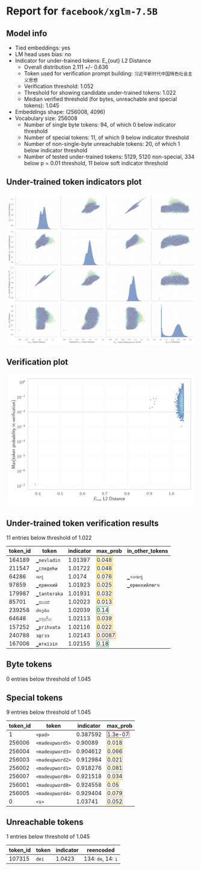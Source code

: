 # Report for `facebook/xglm-7.5B`

## Model info

* Tied embeddings: yes
* LM head uses bias: no
* Indicator for under-trained tokens: E_{out} L2 Distance
  * Overall distribution 2.111 +/- 0.636
  * Token used for verification prompt building: `习近平新时代中国特色社会主义思想`
  * Verification threshold: 1.052
  * Threshold for showing candidate under-trained tokens: 1.022
  * Median verified threshold (for bytes, unreachable and special tokens): 1.045
* Embeddings shape: (256008, 4096)
* Vocabulary size: 256008
  * Number of single byte tokens: 94, of which 0 below indicator threshold
  * Number of special tokens: 11, of which 9 below indicator threshold
  * Number of non-single-byte unreachable tokens: 20, of which 1 below indicator threshold
  * Number of tested under-trained tokens: 5129, 5120 non-special, 334 below p = 0.01 threshold, 11 below soft indicator threshold

## Under-trained token indicators plot
![Indicators scatter plots](../indicators_pairplot_byid/facebook_xglm_7_5B.png)

## Verification plot
![Verification plot](../verifications_scatterplot/facebook_xglm_7_5B.png)

## Under-trained token verification results
11 entries below threshold of 1.022

|   token_id | token                  |   indicator | max_prob                                                        | in_other_tokens          |
|------------|------------------------|-------------|-----------------------------------------------------------------|--------------------------|
|     164189 | ````` ▁nevladin `````  |     1.01397 | <span style='border: 1px solid rgb(251, 189, 8);'>0.048</span>  |                          |
|     211547 | ````` ▁следећи `````   |     1.01722 | <span style='border: 1px solid rgb(251, 189, 8);'>0.048</span>  |                          |
|      64286 | ````` વાનું `````         |     1.0174  | <span style='border: 1px solid rgb(251, 189, 8);'>0.076</span>  | ````` ▁કરવાનું `````        |
|      97859 | ````` ▁ерөнхий `````   |     1.01923 | <span style='border: 1px solid rgb(251, 189, 8);'>0.025</span>  | ````` ▁ерөнхийлөгч ````` |
|     179987 | ````` ▁tanteraka ````` |     1.01931 | <span style='border: 1px solid rgb(251, 189, 8);'>0.032</span>  |                          |
|      85701 | ````` ▁ಮುಂದೆ `````        |     1.02023 | <span style='border: 1px solid rgb(251, 189, 8);'>0.013</span>  |                          |
|     239258 | ````` ძიება `````      |     1.02039 | <span style='border: 1px solid rgb(40, 167, 69);'>0.14</span>   |                          |
|      64648 | ````` ▁පසුගිය `````      |     1.02113 | <span style='border: 1px solid rgb(251, 189, 8);'>0.039</span>  |                          |
|     157252 | ````` ▁prihvata `````  |     1.02116 | <span style='border: 1px solid rgb(251, 189, 8);'>0.022</span>  |                          |
|     240788 | ````` эдгээ `````      |     1.02143 | <span style='border: 1px solid rgb(255, 145, 0);'>0.0087</span> |                          |
|     167006 | ````` ▁өткізіл `````   |     1.02155 | <span style='border: 1px solid rgb(40, 167, 69);'>0.18</span>   |                          |


## Byte tokens
0 entries below threshold of 1.045




## Special tokens
9 entries below threshold of 1.045

|   token_id | token                     |   indicator | max_prob                                                         |
|------------|---------------------------|-------------|------------------------------------------------------------------|
|          1 | ````` <pad> `````         |    0.387592 | <span style='border: 1px solid rgb(169, 68, 66);'>1.3e-07</span> |
|     256006 | ````` <madeupword5> ````` |    0.90089  | <span style='border: 1px solid rgb(251, 189, 8);'>0.018</span>   |
|     256004 | ````` <madeupword3> ````` |    0.904612 | <span style='border: 1px solid rgb(251, 189, 8);'>0.066</span>   |
|     256003 | ````` <madeupword2> ````` |    0.912984 | <span style='border: 1px solid rgb(251, 189, 8);'>0.021</span>   |
|     256002 | ````` <madeupword1> ````` |    0.918276 | <span style='border: 1px solid rgb(251, 189, 8);'>0.081</span>   |
|     256007 | ````` <madeupword6> ````` |    0.921518 | <span style='border: 1px solid rgb(251, 189, 8);'>0.034</span>   |
|     256001 | ````` <madeupword0> ````` |    0.924558 | <span style='border: 1px solid rgb(251, 189, 8);'>0.05</span>    |
|     256005 | ````` <madeupword4> ````` |    0.929404 | <span style='border: 1px solid rgb(251, 189, 8);'>0.079</span>   |
|          0 | ````` <s> `````           |    1.03741  | <span style='border: 1px solid rgb(251, 189, 8);'>0.052</span>   |


## Unreachable tokens
1 entries below threshold of 1.045

|   token_id | token           |   indicator | reencoded                              |
|------------|-----------------|-------------|----------------------------------------|
|     107315 | ````` dei ````` |      1.0423 | 134: ````` de `````, 14: ````` i ````` |

